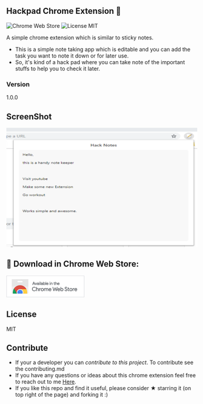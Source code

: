 ##  Hackpad Chrome Extension 📜
![Chrome Web Store](https://img.shields.io/chrome-web-store/v/ahhhnbaeakjgbfmgbjknbmlckapjnccp.svg)
![License MIT](https://img.shields.io/github/license/Jatin-8898/Hackpad.svg?color=blue)

A simple chrome extension which is similar to sticky notes.
- This is a simple note taking app which is editable and you can add the task you want to note it down or for later use. 
- So, it's kind of a hack pad where you can take note of the important stuffs to help you to check it later.

### Version
1.0.0

## ScreenShot
![screenshot](./images/Screenshot.png)

## 🚩 Download in Chrome Web Store:

[![Chrome Web Store](./images/ChromeWebStore.png)](https://chrome.google.com/webstore/detail/hack-pad/ahhhnbaeakjgbfmgbjknbmlckapjnccp)

## License

MIT


## Contribute
* If your a developer you can *contribute to this project*. To contribute see the contributing.md 
* If you have any questions or ideas about this chrome extension feel free to reach out to me [Here](https://linkedin.com/in/jatin-varlyani-127290150/).
* If you like this repo and find it useful, please consider **★** starring it (on top right of the page) and forking it :)
